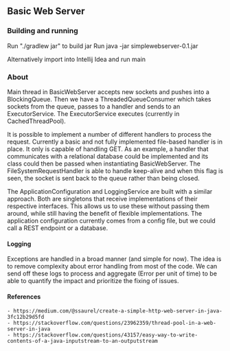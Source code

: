 ## Basic Web Server

### Building and running
Run "./gradlew jar" to build jar
Run java -jar simplewebserver-0.1.jar

Alternatively import into Intellij Idea and run main

### About
Main thread in BasicWebServer accepts new sockets and pushes into a BlockingQueue.
Then we have a ThreadedQueueConsumer which takes sockets from the queue, passes to a handler  and sends to an ExecutorService.
The ExecutorService executes (currently in CachedThreadPool).

It is possible to implement a number of different handlers to process the request.
Currently a basic and not fully implemented file-based handler is in place. It only is capable of handling GET.
As an example, a handler that communicates with a relational database could be implemented and its class could then be passed
when instantiating BasicWebServer.
The FileSystemRequestHandler is able to handle keep-alive and when this flag is seen, the socket is sent back to the queue rather than being closed.

The ApplicationConfiguration and LoggingService are built with a similar approach.
Both are singletons that receive implementations of their respective interfaces.
This allows us to use these without passing them around, while still having the benefit of flexible implementations.
The application configuration currently comes from a config file, but we could call a REST endpoint or a database.

#### Logging
Exceptions are handled in a broad manner (and simple for now). The idea is to remove complexity about error handling from most of the code.
We can send off these logs to process and aggregate (Error per unit of time) to be able to quantify the impact and prioritize the fixing of issues.


#### References
    - https://medium.com/@ssaurel/create-a-simple-http-web-server-in-java-3fc12b29d5fd
    - https://stackoverflow.com/questions/23962359/thread-pool-in-a-web-server-in-java
    - https://stackoverflow.com/questions/43157/easy-way-to-write-contents-of-a-java-inputstream-to-an-outputstream